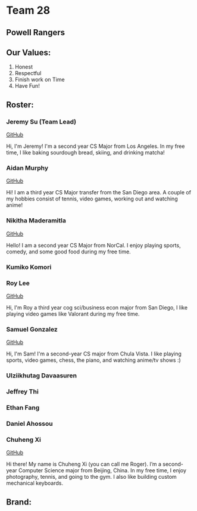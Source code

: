 # Team 28

## Powell Rangers

## Our Values:  
1. Honest
2. Respectful
3. Finish work on Time
4. Have Fun!


## Roster: 

### Jeremy Su (Team Lead)

[GitHub](https://github.com/jeremysu99)

Hi, I'm Jeremy! I'm a second year CS Major from Los Angeles. In my free time, I like baking sourdough bread, skiing, and drinking matcha!

### Aidan Murphy 

[GitHub](https://github.com/AiMurphy-UCSD)

Hi! I am a third year CS Major transfer from the San Diego area. A couple of my hobbies consist of tennis, video games, working out and watching anime!

### Nikitha Maderamitla

[GitHub](https://github.com/niktion9)

Hello! I am a second year CS Major from NorCal. I enjoy playing sports, comedy, and some good food during my free time.

### Kumiko Komori
### Roy Lee

[GitHub](https://github.com/royhlee)

Hi, I'm Roy a third year cog sci/business econ major from San Diego, I like playing video games like Valorant during my free time.

### Samuel Gonzalez

[GitHub](https://github.com/SamGlez11)

Hi, I'm Sam! I'm a second-year CS major from Chula Vista. I like playing sports, video games, chess, the piano, and watching anime/tv shows :)

### Ulziikhutag Davaasuren
### Jeffrey Thi
### Ethan Fang
### Daniel Ahossou
### Chuheng Xi

[GitHub](https://github.com/xchuheng613)

Hi there! My name is Chuheng Xi (you can call me Roger). I’m a second-year Computer Science major from Beijing, China. In my free time, I enjoy photography, tennis, and going to the gym. I also like building custom mechanical keyboards.

## Brand:




